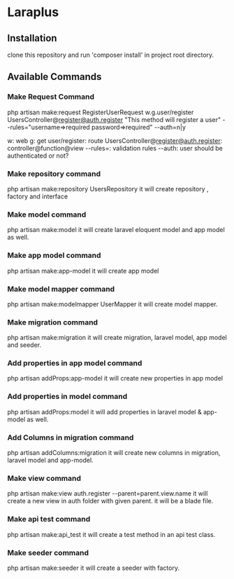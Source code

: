 # Laraplus

## Installation
clone this repository and run 'composer install' in project root directory.

## Available Commands
### Make Request Command

php artisan make:request RegisterUserRequest w.g.user/register UsersController@register@auth.register "This method will register a user" --rules="username=>required password=>required" --auth=n|y

w: web
g: get
user/register: route
UsersController@register@auth.register: controller@function@view
--rules=: validation rules
--auth: user should be authenticated or not?

### Make repository command
php artisan make:repository UsersRepository
it will create repository , factory and interface

### Make model command
php artisan make:model
it will create laravel eloquent model and app model as well.

### Make app model command
php artisan make:app-model
it will create app model

### Make model mapper command
php artisan make:modelmapper UserMapper
it will create model mapper.

### Make migration command
php artisan make:migration
it will create migration, laravel model, app model and seeder.

### Add properties in app model command
php artisan addProps:app-model
it will create new properties in app model

### Add properties in model command
php artisan addProps:model
it will add properties in laravel model & app-model as well.

### Add Columns in migration command
php artisan addColumns:migration
it will create new columns in migration, laravel model and app-model.

### Make view command
php artisan make:view auth.register --parent=parent.view.name
it will create a new view in auth folder with given parent. it will be a blade file.

### Make api test command
php artisan make:api_test
it will create a test method in an api test class.

### Make seeder command
php artisan make:seeder
it will create a seeder with factory.
